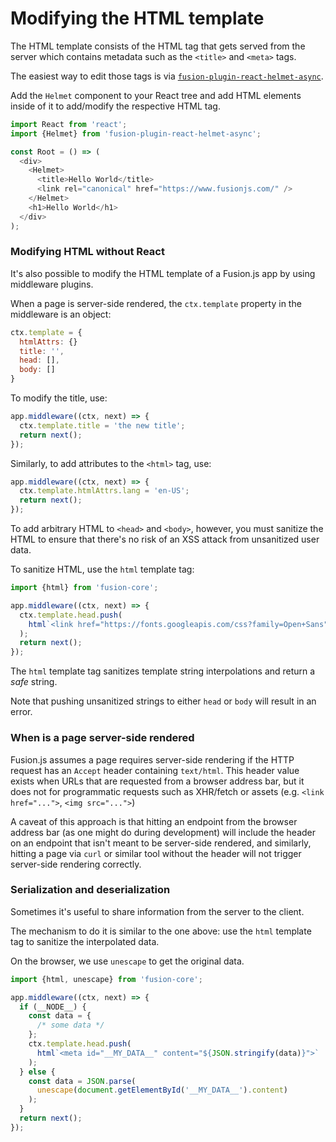 # Modifying the HTML template

The HTML template consists of the HTML tag that gets served from the server which contains metadata such as the `<title>` and `<meta>` tags.

The easiest way to edit those tags is via [`fusion-plugin-react-helmet-async`](https://github.com/fusionjs/fusion-plugin-react-helmet-async).

Add the `Helmet` component to your React tree and add HTML elements inside of it to add/modify the respective HTML tag.

```js
import React from 'react';
import {Helmet} from 'fusion-plugin-react-helmet-async';

const Root = () => (
  <div>
    <Helmet>
      <title>Hello World</title>
      <link rel="canonical" href="https://www.fusionjs.com/" />
    </Helmet>
    <h1>Hello World</h1>
  </div>
);
```

### Modifying HTML without React

It's also possible to modify the HTML template of a Fusion.js app by using middleware plugins.

When a page is server-side rendered, the `ctx.template` property in the middleware is an object:

```js
ctx.template = {
  htmlAttrs: {}
  title: '',
  head: [],
  body: []
}
```

To modify the title, use:

```js
app.middleware((ctx, next) => {
  ctx.template.title = 'the new title';
  return next();
});
```

Similarly, to add attributes to the `<html>` tag, use:

```js
app.middleware((ctx, next) => {
  ctx.template.htmlAttrs.lang = 'en-US';
  return next();
});
```

To add arbitrary HTML to `<head>` and `<body>`, however, you must sanitize the HTML to ensure that there's no risk of an XSS attack from unsanitized user data.

To sanitize HTML, use the `html` template tag:

```js
import {html} from 'fusion-core';

app.middleware((ctx, next) => {
  ctx.template.head.push(
    html`<link href="https://fonts.googleapis.com/css?family=Open+Sans" rel="stylesheet" />`
  );
  return next();
});
```

The `html` template tag sanitizes template string interpolations and return a _safe_ string.

Note that pushing unsanitized strings to either `head` or `body` will result in an error.

### When is a page server-side rendered

Fusion.js assumes a page requires server-side rendering if the HTTP request has an `Accept` header containing `text/html`. This header value exists when URLs that are requested from a browser address bar, but it does not for programmatic requests such as XHR/fetch or assets (e.g. `<link href="...">`, `<img src="...">`)

A caveat of this approach is that hitting an endpoint from the browser address bar (as one might do during development) will include the header on an endpoint that isn't meant to be server-side rendered, and similarly, hitting a page via `curl` or similar tool without the header will not trigger server-side rendering correctly.

### Serialization and deserialization

Sometimes it's useful to share information from the server to the client.

The mechanism to do it is similar to the one above: use the `html` template tag to sanitize the interpolated data.

On the browser, we use `unescape` to get the original data.

```js
import {html, unescape} from 'fusion-core';

app.middleware((ctx, next) => {
  if (__NODE__) {
    const data = {
      /* some data */
    };
    ctx.template.head.push(
      html`<meta id="__MY_DATA__" content="${JSON.stringify(data)}">`
    );
  } else {
    const data = JSON.parse(
      unescape(document.getElementById('__MY_DATA__').content)
    );
  }
  return next();
});
```
